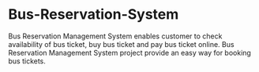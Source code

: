 # Bus-Reservation-System
Bus Reservation Management System enables customer to check availability of bus ticket, buy bus ticket and pay bus ticket online. Bus Reservation Management System project provide an easy way for booking bus tickets.
